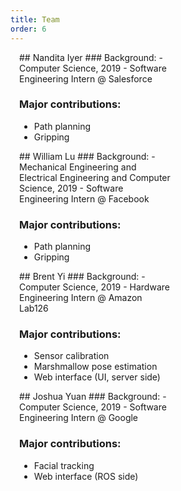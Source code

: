 ```yaml
---
title: Team
order: 6
---
```


<style scoped>
.person {
    float: left;
    padding: 0 1em;
    width: 48%;
}
</style>

<div class="person" markdown="1">
## Nandita Iyer
### Background:
- Computer Science, 2019
- Software Engineering Intern @ Salesforce

### Major contributions:
- Path planning
- Gripping
</div>

<div class="person" markdown="1">
## William Lu
### Background:
- Mechanical Engineering and Electrical Engineering and Computer Science, 2019
- Software Engineering Intern @ Facebook

### Major contributions:
- Path planning
- Gripping
</div>

<div class="person" markdown="1">
## Brent Yi
### Background:
- Computer Science, 2019
- Hardware Engineering Intern @ Amazon Lab126

### Major contributions:
- Sensor calibration
- Marshmallow pose estimation
- Web interface (UI, server side)
</div>

<div class="person" markdown="1">
## Joshua Yuan
### Background:
- Computer Science, 2019
- Software Engineering Intern @ Google

### Major contributions:
- Facial tracking
- Web interface (ROS side)
</div>

<div style="clear: both;"></div>
